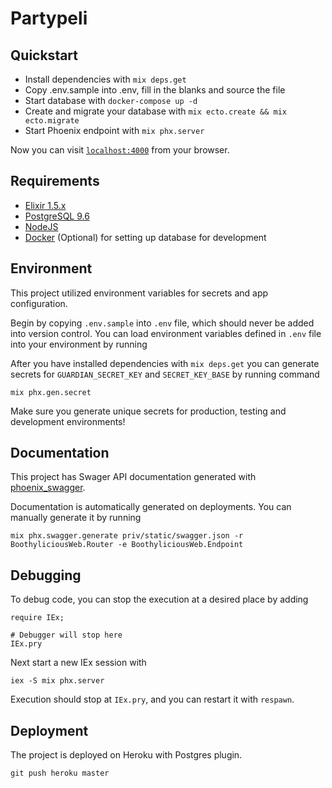 # Partypeli

## Quickstart

  * Install dependencies with `mix deps.get`
  * Copy .env.sample into .env, fill in the blanks and source the file
  * Start database with `docker-compose up -d`
  * Create and migrate your database with `mix ecto.create && mix ecto.migrate`
  * Start Phoenix endpoint with `mix phx.server`

Now you can visit [`localhost:4000`](http://localhost:4000) from your browser.

## Requirements

  * [Elixir 1.5.x](https://elixir-lang.org/install.html)
  * [PostgreSQL 9.6](https://www.postgresql.org/)
  * [NodeJS](https://nodejs.org/en/)
  * [Docker](https://www.docker.com/) (Optional) for setting up database for development

## Environment

This project utilized environment variables for secrets and app configuration.

Begin by copying `.env.sample` into `.env` file, which should never be added into version control. You can load environment variables defined in `.env` file into your environment by running

After you have installed dependencies with `mix deps.get` you can generate secrets for `GUARDIAN_SECRET_KEY` and `SECRET_KEY_BASE` by running command

```
mix phx.gen.secret
```

Make sure you generate unique secrets for production, testing and development environments!

## Documentation

This project has Swager API documentation generated with [phoenix_swagger](https://github.com/xerions/phoenix_swagger).

Documentation is automatically generated on deployments. You can manually generate it by running

```
mix phx.swagger.generate priv/static/swagger.json -r BoothyliciousWeb.Router -e BoothyliciousWeb.Endpoint
```

## Debugging

To debug code, you can stop the execution at a desired place by adding

```
require IEx;

# Debugger will stop here
IEx.pry
```

Next start a new IEx session with

```
iex -S mix phx.server
````

Execution should stop at `IEx.pry`, and you can restart it with `respawn`.


## Deployment

The project is deployed on Heroku with Postgres plugin.

```
git push heroku master
```

